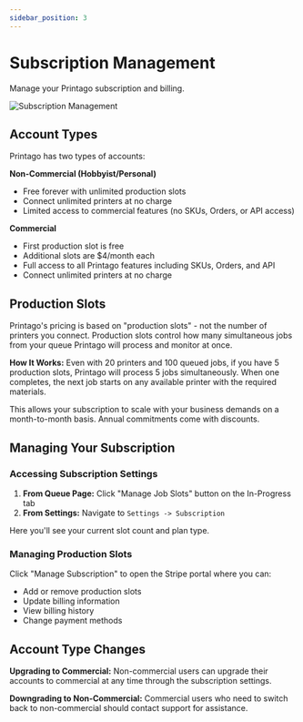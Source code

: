 ```yaml
---
sidebar_position: 3
---
```


# Subscription Management

Manage your Printago subscription and billing.

![Subscription Management](/images/subscription-management.png)

## Account Types

Printago has two types of accounts:

**Non-Commercial (Hobbyist/Personal)**
- Free forever with unlimited production slots
- Connect unlimited printers at no charge
- Limited access to commercial features (no SKUs, Orders, or API access)

**Commercial**
- First production slot is free
- Additional slots are $4/month each
- Full access to all Printago features including SKUs, Orders, and API
- Connect unlimited printers at no charge

## Production Slots

Printago's pricing is based on "production slots" - not the number of printers you connect. Production slots control how many simultaneous jobs from your queue Printago will process and monitor at once.

**How It Works:**
Even with 20 printers and 100 queued jobs, if you have 5 production slots, Printago will process 5 jobs simultaneously. When one completes, the next job starts on any available printer with the required materials.

This allows your subscription to scale with your business demands on a month-to-month basis. Annual commitments come with discounts.

## Managing Your Subscription

### Accessing Subscription Settings

1. **From Queue Page:** Click "Manage Job Slots" button on the In-Progress tab
2. **From Settings:** Navigate to `Settings -> Subscription`

Here you'll see your current slot count and plan type.

### Managing Production Slots

Click "Manage Subscription" to open the Stripe portal where you can:
- Add or remove production slots
- Update billing information
- View billing history
- Change payment methods

## Account Type Changes

**Upgrading to Commercial:** Non-commercial users can upgrade their accounts to commercial at any time through the subscription settings.

**Downgrading to Non-Commercial:** Commercial users who need to switch back to non-commercial should contact support for assistance.
